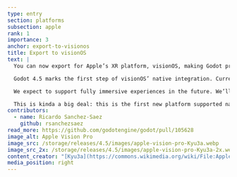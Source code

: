 ```yaml
---
type: entry
section: platforms
subsection: apple
rank: 1
importance: 3
anchor: export-to-visionos
title: Export to visionOS
text: |
  You can now export for Apple’s XR platform, visionOS, making Godot projects compatible with the Apple Vision Pro.

  Godot 4.5 marks the first step of visionOS’ native integration. Currently, it is only possible to export a project as a "windowed app". Your game will appear as a window, floating in the user's 3D space.

  We expect to support fully immersive experiences in the future. We’ll keep you in the loop.

  This is kinda a big deal: this is the first new platform supported natively by Godot since the project was open-sourced!
contributors:
  - name: Ricardo Sanchez-Saez
    github: rsanchezsaez
read_more: https://github.com/godotengine/godot/pull/105628
image_alt: Apple Vision Pro
image_src: /storage/releases/4.5/images/apple-vision-pro-Kyu3a.webp
image_src_2x: /storage/releases/4.5/images/apple-vision-pro-Kyu3a-2x.webp
content_creator: "[Kyu3a](https://commons.wikimedia.org/wiki/File:Apple_Vision_Pro_in_Apple_Store_Nagoya_-_4.jpg)"
media_position: right
---
```

